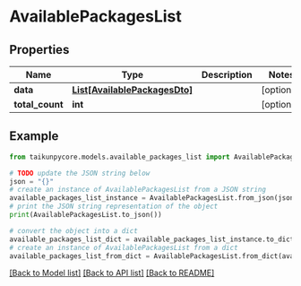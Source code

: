 # AvailablePackagesList


## Properties

Name | Type | Description | Notes
------------ | ------------- | ------------- | -------------
**data** | [**List[AvailablePackagesDto]**](AvailablePackagesDto.md) |  | [optional] 
**total_count** | **int** |  | [optional] 

## Example

```python
from taikunpycore.models.available_packages_list import AvailablePackagesList

# TODO update the JSON string below
json = "{}"
# create an instance of AvailablePackagesList from a JSON string
available_packages_list_instance = AvailablePackagesList.from_json(json)
# print the JSON string representation of the object
print(AvailablePackagesList.to_json())

# convert the object into a dict
available_packages_list_dict = available_packages_list_instance.to_dict()
# create an instance of AvailablePackagesList from a dict
available_packages_list_from_dict = AvailablePackagesList.from_dict(available_packages_list_dict)
```
[[Back to Model list]](../README.md#documentation-for-models) [[Back to API list]](../README.md#documentation-for-api-endpoints) [[Back to README]](../README.md)


